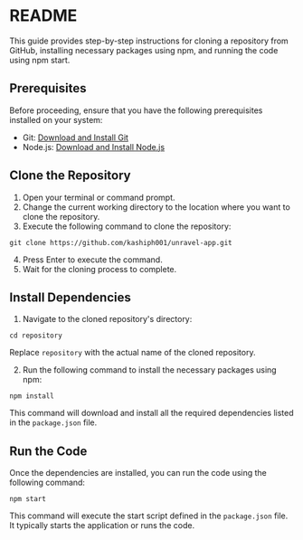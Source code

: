 # README

This guide provides step-by-step instructions for cloning a repository from GitHub, installing necessary packages using npm, and running the code using npm start.

## Prerequisites

Before proceeding, ensure that you have the following prerequisites installed on your system:

- Git: [Download and Install Git](https://git-scm.com/downloads)
- Node.js: [Download and Install Node.js](https://nodejs.org/en/download/)

## Clone the Repository

1. Open your terminal or command prompt.
2. Change the current working directory to the location where you want to clone the repository.
3. Execute the following command to clone the repository:

```shell
git clone https://github.com/kashiph001/unravel-app.git
```

4. Press Enter to execute the command.
5. Wait for the cloning process to complete.

## Install Dependencies

1. Navigate to the cloned repository's directory:

```shell
cd repository
```

Replace `repository` with the actual name of the cloned repository.

2. Run the following command to install the necessary packages using npm:

```shell
npm install
```

This command will download and install all the required dependencies listed in the `package.json` file.

## Run the Code

Once the dependencies are installed, you can run the code using the following command:

```shell
npm start
```

This command will execute the start script defined in the `package.json` file. It typically starts the application or runs the code.
